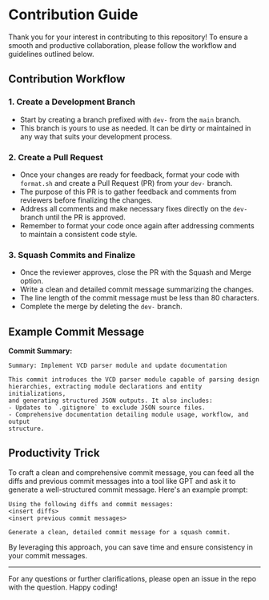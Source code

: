 # Contribution Guide

Thank you for your interest in contributing to this repository! To ensure a smooth and productive collaboration, please follow the workflow and guidelines outlined below.

## Contribution Workflow

### 1. Create a Development Branch
- Start by creating a branch prefixed with `dev-` from the `main` branch.
- This branch is yours to use as needed. It can be dirty or maintained in any way that suits your development process.

### 2. Create a Pull Request
- Once your changes are ready for feedback, format your code with `format.sh` and create a Pull Request (PR) from your `dev-` branch.
- The purpose of this PR is to gather feedback and comments from reviewers before finalizing the changes.
- Address all comments and make necessary fixes directly on the `dev-` branch until the PR is approved.
- Remember to format your code once again after addressing comments to maintain a consistent code style.

### 3. Squash Commits and Finalize
- Once the reviewer approves, close the PR with the Squash and Merge option.
- Write a clean and detailed commit message summarizing the changes.
- The line length of the commit message must be less than 80 characters.
- Complete the merge by deleting the `dev-` branch.

## Example Commit Message

**Commit Summary:**
```
Summary: Implement VCD parser module and update documentation

This commit introduces the VCD parser module capable of parsing design
hierarchies, extracting module declarations and entity initializations,
and generating structured JSON outputs. It also includes:
- Updates to `.gitignore` to exclude JSON source files.
- Comprehensive documentation detailing module usage, workflow, and output
structure.
```

## Productivity Trick
To craft a clean and comprehensive commit message, you can feed all the diffs and previous commit messages into a tool like GPT and ask it to generate a well-structured commit message. Here's an example prompt:

```
Using the following diffs and commit messages:
<insert diffs>
<insert previous commit messages>

Generate a clean, detailed commit message for a squash commit.
```

By leveraging this approach, you can save time and ensure consistency in your commit messages.

---

For any questions or further clarifications, please open an issue in the repo with the question. Happy coding!

